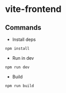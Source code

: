 # vite-frontend

## Commands

- Install deps

```sh
npm install
```

- Run in dev

```sh
npm run dev
```

- Build

```sh
npm run build
```
